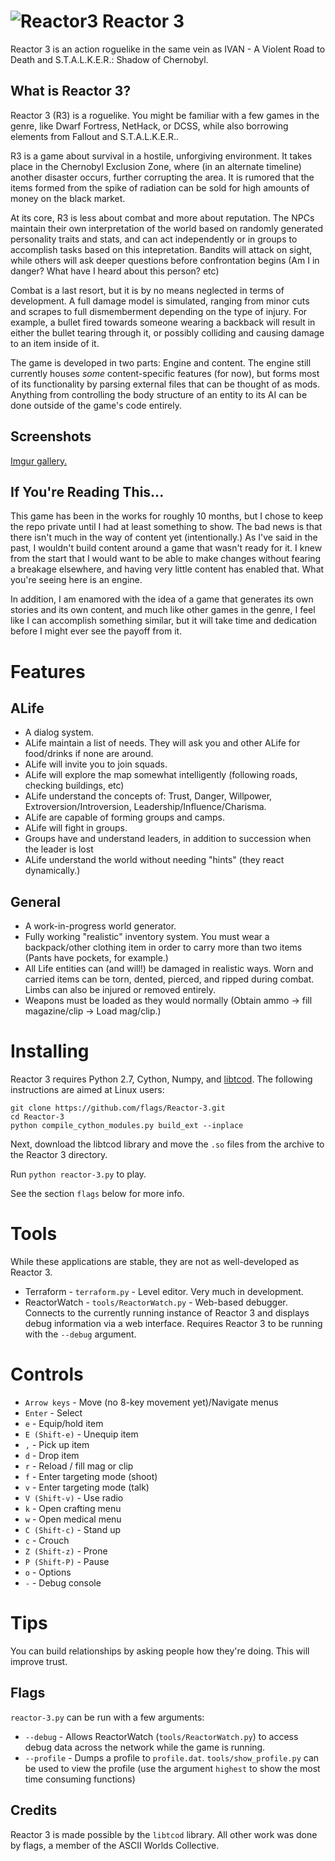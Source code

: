 ![Reactor3](https://raw.github.com/flags/Reactor-3/master/art/pngs/minilogo.png)
Reactor 3
=========
Reactor 3 is an action roguelike in the same vein as IVAN - A Violent Road to Death and S.T.A.L.K.E.R.: Shadow of Chernobyl.

What is Reactor 3?
-------------------
Reactor 3 (R3) is a roguelike. You might be familiar with a few games in the genre, like Dwarf Fortress, NetHack, or DCSS, while also borrowing elements from Fallout and S.T.A.L.K.E.R..

R3 is a game about survival in a hostile, unforgiving environment. It takes place in the Chernobyl Exclusion Zone, where (in an alternate timeline) another disaster occurs, further corrupting the area. It is rumored that the items formed from the spike of radiation can be sold for high amounts of money on the black market.

At its core, R3 is less about combat and more about reputation. The NPCs maintain their own interpretation of the world based on randomly generated personality traits and stats, and can act independently or in groups to accomplish tasks based on this intepretation. Bandits will attack on sight, while others will ask deeper questions before confrontation begins (Am I in danger? What have I heard about this person? etc)

Combat is a last resort, but it is by no means neglected in terms of development. A full damage model is simulated, ranging from minor cuts and scrapes to full dismemberment depending on the type of injury. For example, a bullet fired towards someone wearing a backback will result in either the bullet tearing through it, or possibly colliding and causing damage to an item inside of it.

The game is developed in two parts: Engine and content. The engine still currently houses *some* content-specific features (for now), but forms most of its functionality by parsing external files that can be thought of as mods. Anything from controlling the body structure of an entity to its AI can be done outside of the game's code entirely.

Screenshots
-----------
[Imgur gallery.]()

If You're Reading This...
-------------------------
This game has been in the works for roughly 10 months, but I chose to keep the repo private until I had at least something to show. The bad news is that there isn't much in the way of content yet (intentionally.) As I've said in the past, I wouldn't build content around a game that wasn't ready for it. I knew from the start that I would want to be able to make changes without fearing a breakage elsewhere, and having very little content has enabled that. What you're seeing here is an engine.

In addition, I am enamored with the idea of a game that generates its own stories and its own content, and much like other games in the genre, I feel like I can accomplish something similar, but it will take time and dedication before I might ever see the payoff from it.

Features
========

ALife
-----
* A dialog system.
* ALife maintain a list of needs. They will ask you and other ALife for food/drinks if none are around.
* ALife will invite you to join squads.
* ALife will explore the map somewhat intelligently (following roads, checking buildings, etc)
* ALife understand the concepts of: Trust, Danger, Willpower, Extroversion/Introversion, Leadership/Influence/Charisma.
* ALife are capable of forming groups and camps.
* ALife will fight in groups.
* Groups have and understand leaders, in addition to succession when the leader is lost
* ALife understand the world without needing "hints" (they react dynamically.)

General
-------
* A work-in-progress world generator.
* Fully working "realistic" inventory system. You must wear a backpack/other clothing item in order to carry more than two items (Pants have pockets, for example.)
* All Life entities can (and will!) be damaged in realistic ways. Worn and carried items can be torn, dented, pierced, and ripped during combat. Limbs can also be injured or removed entirely.
* Weapons must be loaded as they would normally (Obtain ammo -> fill magazine/clip -> Load mag/clip.)

Installing
==========
Reactor 3 requires Python 2.7, Cython, Numpy, and [libtcod](http://doryen.eptalys.net/libtcod/download/). The following instructions are aimed at Linux users:

    git clone https://github.com/flags/Reactor-3.git
    cd Reactor-3
    python compile_cython_modules.py build_ext --inplace
    
Next, download the libtcod library and move the `.so` files from the archive to the Reactor 3 directory.

Run `python reactor-3.py` to play.

See the section `flags` below for more info.

Tools
=====
While these applications are stable, they are not as well-developed as Reactor 3.

* Terraform - `terraform.py` - Level editor. Very much in development.
* ReactorWatch - `tools/ReactorWatch.py` - Web-based debugger. Connects to the currently running instance of Reactor 3 and displays debug information via a web interface. Requires Reactor 3 to be running with the `--debug` argument.

Controls
========
* `Arrow keys` - Move (no 8-key movement yet)/Navigate menus
* `Enter` - Select
* `e` - Equip/hold item
* `E (Shift-e)` - Unequip item
* `,` - Pick up item
* `d` - Drop item
* `r` - Reload / fill mag or clip
* `f` - Enter targeting mode (shoot)
* `v` - Enter targeting mode (talk)
* `V (Shift-v)` - Use radio
* `k` - Open crafting menu
* `w` - Open medical menu
* `C (Shift-c)` - Stand up
* `c` - Crouch
* `Z (Shift-z)` - Prone
* `P (Shift-P)` - Pause
* `o` - Options
* `-` - Debug console

Tips
====
You can build relationships by asking people how they're doing. This will improve trust.

Flags
-----
`reactor-3.py` can be run with a few arguments:

* `--debug` - Allows ReactorWatch (`tools/ReactorWatch.py`) to access debug data across the network while the game is running.
* `--profile` - Dumps a profile to `profile.dat`. `tools/show_profile.py` can be used to view the profile (use the argument `highest` to show the most time consuming functions)

Credits
-------
Reactor 3 is made possible by the `libtcod` library. All other work was done by flags, a member of the ASCII Worlds Collective.

